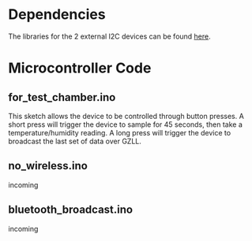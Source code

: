 # Dependencies

The libraries for the 2 external I2C devices can be found [here](https://github.com/rutian/MyPart/tree/master/testing_chamber/testing_scripts/custom_arduino_libraries).


# Microcontroller Code

## for_test_chamber.ino

This sketch allows the device to be controlled through button presses. A short press will trigger the device to sample for 45 seconds, then take a temperature/humidity reading. A long press will trigger the device to broadcast the last set of data over GZLL.

## no_wireless.ino

incoming

## bluetooth_broadcast.ino

incoming
